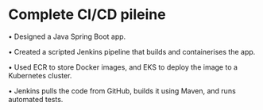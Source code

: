 # Complete CI/CD pileine

• Designed a Java Spring Boot app.

• Created a scripted Jenkins pipeline that builds and containerises the app.

• Used ECR to store Docker images, and EKS to deploy the image to a Kubernetes cluster.

• Jenkins pulls the code from GitHub, builds it using Maven, and runs automated tests.
